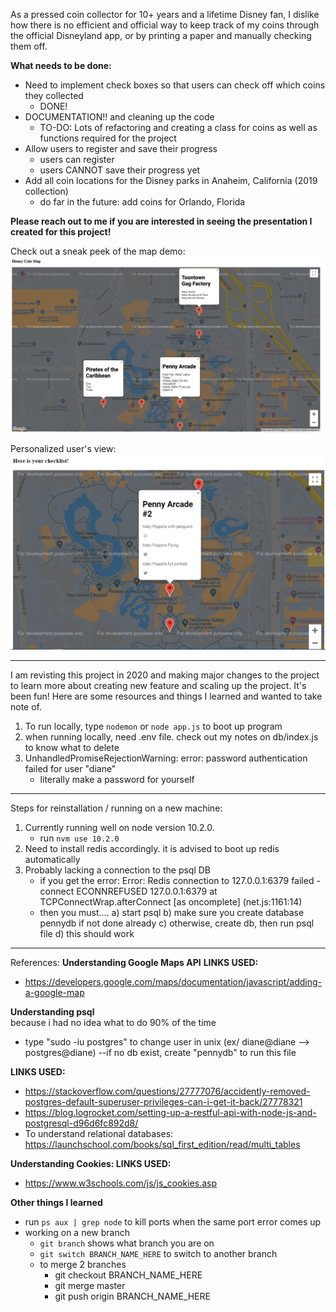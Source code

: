 As a pressed coin collector for 10+ years and a lifetime Disney fan, I dislike how there is no efficient and official way to keep track of my coins through the official Disneyland app, or by printing a paper and manually checking them off. 

<b> What needs to be done: </b>
* Need to implement check boxes so that users can check off which coins they collected
    - DONE! 
* DOCUMENTATION!! and cleaning up the code 
    - TO-DO: Lots of refactoring and creating a class for coins as well as functions required for the project
* Allow users to register and save their progress 
    - users can register
    - users CANNOT save their progress yet
* Add all coin locations for the Disney parks in Anaheim, California (2019 collection)
    - do far in the future: add coins for Orlando, Florida

<b>Please reach out to me if you are interested in seeing the presentation I created for this project!</b>

Check out a sneak peek of the map demo: 
<img src = "readmeimages/mapdemo.png">


Personalized user's view:
<img src = "readmeimages/individual.PNG">

----------------------------------
I am revisting this project in 2020 and making major changes to the project to learn more about creating new feature and scaling up the project. It's been fun! Here are some resources and things I learned and wanted to take note of. 

1. To run locally, type ```nodemon``` or ```node app.js``` to boot up program 
2. when running locally, need .env file. check out my notes on db/index.js to know what to delete 
3. UnhandledPromiseRejectionWarning: error: password authentication failed for user "diane"
    - literally make a password for yourself 

----------------------------------
Steps for reinstallation / running on a new machine:
1. Currently running well on node version 10.2.0. 
    - run ```nvm use 10.2.0``` 
2. Need to install redis accordingly. it is advised to boot up redis automatically
3. Probably lacking a connection to the psql DB
    - if you get the error: Error: Redis connection to 127.0.0.1:6379 failed - connect ECONNREFUSED 127.0.0.1:6379
    at TCPConnectWrap.afterConnect [as oncomplete] (net.js:1161:14)
    - then you must....
        a) start psql 
        b) make sure you create database pennydb if not done already 
        c) otherwise, create db, then run psql file 
        d) this should work 
    

----------------------------------
References:
<b>Understanding Google  Maps API</b>
<b> LINKS USED: </b> 
* https://developers.google.com/maps/documentation/javascript/adding-a-google-map

<b>Understanding psql</b>
<br>
because i had no idea what to do 90% of the time 

* type "sudo -iu postgres" to change user in unix (ex/ diane@diane --> postgres@diane)
--if no db exist, create "pennydb" to run this file 

<b> LINKS USED: </b> 
* https://stackoverflow.com/questions/27777076/accidently-removed-postgres-default-superuser-privileges-can-i-get-it-back/27778321
* https://blog.logrocket.com/setting-up-a-restful-api-with-node-js-and-postgresql-d96d6fc892d8/
* To understand relational databases: https://launchschool.com/books/sql_first_edition/read/multi_tables


<b> Understanding Cookies: </b>
<b> LINKS USED: </b>
* https://www.w3schools.com/js/js_cookies.asp

<b>Other things I learned</b>
* run ```ps aux | grep node``` to kill ports when the same port error comes up 
* working on a new branch
    - ```git branch``` shows what branch you are on
    - ```git switch BRANCH_NAME_HERE``` to switch to another branch
    - to merge 2 branches
        - git checkout BRANCH_NAME_HERE
        - git merge master
        - git push origin BRANCH_NAME_HERE
